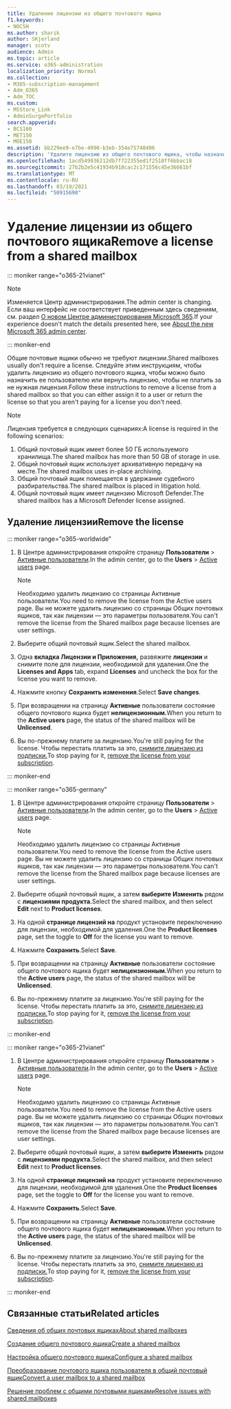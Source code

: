 ```yaml
---
title: Удаление лицензии из общего почтового ящика
f1.keywords:
- NOCSH
ms.author: sharik
author: SKjerland
manager: scotv
audience: Admin
ms.topic: article
ms.service: o365-administration
localization_priority: Normal
ms.collection:
- M365-subscription-management
- Adm_O365
- Adm_TOC
ms.custom:
- MSStore_Link
- AdminSurgePortfolio
search.appverid:
- BCS160
- MET150
- MOE150
ms.assetid: bb229ee9-e7be-4990-b3eb-354e75740496
description: 'Удалите лицензию из общего почтового ящика, чтобы назначить ее другому пользователю. '
ms.openlocfilehash: 1acd549936212db7f722355ed1f2518ff6bbac18
ms.sourcegitcommit: 27b2b2e5c41934b918cac2c171556c45e36661bf
ms.translationtype: MT
ms.contentlocale: ru-RU
ms.lasthandoff: 03/19/2021
ms.locfileid: "50915690"
---
```

# <a name="remove-a-license-from-a-shared-mailbox"></a><span data-ttu-id="98341-103">Удаление лицензии из общего почтового ящика</span><span class="sxs-lookup"><span data-stu-id="98341-103">Remove a license from a shared mailbox</span></span>

::: moniker range="o365-21vianet"

> [!NOTE]
> <span data-ttu-id="98341-104">Изменяется Центр администрирования.</span><span class="sxs-lookup"><span data-stu-id="98341-104">The admin center is changing.</span></span> <span data-ttu-id="98341-105">Если ваш интерфейс не соответствует приведенным здесь сведениям, см. раздел [О новом Центре администрирования Microsoft 365](../microsoft-365-admin-center-preview.md?preserve-view=true&view=o365-21vianet).</span><span class="sxs-lookup"><span data-stu-id="98341-105">If your experience doesn't match the details presented here, see [About the new Microsoft 365 admin center](../microsoft-365-admin-center-preview.md?preserve-view=true&view=o365-21vianet).</span></span>

::: moniker-end

<span data-ttu-id="98341-106">Общие почтовые ящики обычно не требуют лицензии.</span><span class="sxs-lookup"><span data-stu-id="98341-106">Shared mailboxes usually don't require a license.</span></span> <span data-ttu-id="98341-107">Следуйте этим инструкциям, чтобы удалить лицензию из общего почтового ящика, чтобы можно было назначить ее пользователю или вернуть лицензию, чтобы не платить за не нужная лицензия.</span><span class="sxs-lookup"><span data-stu-id="98341-107">Follow these instructions to remove a license from a shared mailbox so that you can either assign it to a user or return the license so that you aren't paying for a license you don't need.</span></span>

> [!NOTE]
> <span data-ttu-id="98341-108">Лицензия требуется в следующих сценариях:</span><span class="sxs-lookup"><span data-stu-id="98341-108">A license is required in the following scenarios:</span></span>
> 1. <span data-ttu-id="98341-109">Общий почтовый ящик имеет более 50 ГБ используемого хранилища.</span><span class="sxs-lookup"><span data-stu-id="98341-109">The shared mailbox has more than 50 GB of storage in use.</span></span>
> 2. <span data-ttu-id="98341-110">Общий почтовый ящик использует архивативную передачу на месте.</span><span class="sxs-lookup"><span data-stu-id="98341-110">The shared mailbox uses in-place archiving.</span></span>
> 3. <span data-ttu-id="98341-111">Общий почтовый ящик помещается в удержание судебного разбирательства.</span><span class="sxs-lookup"><span data-stu-id="98341-111">The shared mailbox is placed in litigation hold.</span></span>
> 4. <span data-ttu-id="98341-112">Общий почтовый ящик имеет лицензию Microsoft Defender.</span><span class="sxs-lookup"><span data-stu-id="98341-112">The shared mailbox has a Microsoft Defender license assigned.</span></span>

  
## <a name="remove-the-license"></a><span data-ttu-id="98341-113">Удаление лицензии</span><span class="sxs-lookup"><span data-stu-id="98341-113">Remove the license</span></span>

::: moniker range="o365-worldwide"

1. <span data-ttu-id="98341-114">В Центре администрирования откройте страницу **Пользователи** \> <a href="https://go.microsoft.com/fwlink/p/?linkid=834822" target="_blank">Активные пользователи</a>.</span><span class="sxs-lookup"><span data-stu-id="98341-114">In the admin center, go to the **Users** \> <a href="https://go.microsoft.com/fwlink/p/?linkid=834822" target="_blank">Active users</a> page.</span></span>

   > [!NOTE]
   > <span data-ttu-id="98341-115">Необходимо удалить лицензию со страницы Активные пользователи.</span><span class="sxs-lookup"><span data-stu-id="98341-115">You need to remove the license from the Active users page.</span></span> <span data-ttu-id="98341-116">Вы не можете удалить лицензию со страницы Общих почтовых ящиков, так как лицензии — это параметры пользователя.</span><span class="sxs-lookup"><span data-stu-id="98341-116">You can't remove the license from the Shared mailbox page because licenses are user settings.</span></span> 
  
2. <span data-ttu-id="98341-117">Выберите общий почтовый ящик.</span><span class="sxs-lookup"><span data-stu-id="98341-117">Select the shared mailbox.</span></span>

3. <span data-ttu-id="98341-118">Одна **вкладка Лицензии и Приложения,** развяжите **лицензии** и снимите поле для лицензии, необходимой для удаления.</span><span class="sxs-lookup"><span data-stu-id="98341-118">One the **Licenses and Apps** tab, expand **Licenses** and uncheck the box for the license you want to remove.</span></span>

4. <span data-ttu-id="98341-119">Нажмите кнопку **Сохранить изменения**.</span><span class="sxs-lookup"><span data-stu-id="98341-119">Select **Save changes**.</span></span>

5. <span data-ttu-id="98341-120">При возвращении на страницу **Активные** пользователи состояние общего почтового ящика будет **нелицензионным.**</span><span class="sxs-lookup"><span data-stu-id="98341-120">When you return to the **Active users** page, the status of the shared mailbox will be **Unlicensed**.</span></span>

6. <span data-ttu-id="98341-121">Вы по-прежнему платите за лицензию.</span><span class="sxs-lookup"><span data-stu-id="98341-121">You're still paying for the license.</span></span> <span data-ttu-id="98341-122">Чтобы перестать платить за это, [снимите лицензию из подписки.](../../commerce/licenses/buy-licenses.md)</span><span class="sxs-lookup"><span data-stu-id="98341-122">To stop paying for it, [remove the license from your subscription](../../commerce/licenses/buy-licenses.md).</span></span>

::: moniker-end

::: moniker range="o365-germany"

 1. <span data-ttu-id="98341-123">В Центре администрирования откройте страницу **Пользователи** \> <a href="https://go.microsoft.com/fwlink/p/?linkid=847686" target="_blank">Активные пользователи</a>.</span><span class="sxs-lookup"><span data-stu-id="98341-123">In the admin center, go to the **Users** \> <a href="https://go.microsoft.com/fwlink/p/?linkid=847686" target="_blank">Active users</a> page.</span></span>

    > [!NOTE]
    > <span data-ttu-id="98341-124">Необходимо удалить лицензию со страницы Активные пользователи.</span><span class="sxs-lookup"><span data-stu-id="98341-124">You need to remove the license from the Active users page.</span></span> <span data-ttu-id="98341-125">Вы не можете удалить лицензию со страницы Общих почтовых ящиков, так как лицензии — это параметры пользователя.</span><span class="sxs-lookup"><span data-stu-id="98341-125">You can't remove the license from the Shared mailbox page because licenses are user settings.</span></span>

2. <span data-ttu-id="98341-126">Выберите общий почтовый ящик, а затем **выберите Изменить** рядом с **лицензиями продукта.**</span><span class="sxs-lookup"><span data-stu-id="98341-126">Select the shared mailbox, and then select **Edit** next to **Product licenses**.</span></span>

3. <span data-ttu-id="98341-127">На одной **странице лицензий на** продукт  установите переключению для лицензии, необходимой для удаления.</span><span class="sxs-lookup"><span data-stu-id="98341-127">One the **Product licenses** page, set the toggle to **Off** for the license you want to remove.</span></span>

4. <span data-ttu-id="98341-128">Нажмите **Сохранить**.</span><span class="sxs-lookup"><span data-stu-id="98341-128">Select **Save**.</span></span>

5. <span data-ttu-id="98341-129">При возвращении на страницу **Активные** пользователи состояние общего почтового ящика будет **нелицензионным.**</span><span class="sxs-lookup"><span data-stu-id="98341-129">When you return to the **Active users** page, the status of the shared mailbox will be **Unlicensed**.</span></span>

6. <span data-ttu-id="98341-130">Вы по-прежнему платите за лицензию.</span><span class="sxs-lookup"><span data-stu-id="98341-130">You're still paying for the license.</span></span> <span data-ttu-id="98341-131">Чтобы перестать платить за это, [снимите лицензию из подписки.](../../commerce/licenses/buy-licenses.md)</span><span class="sxs-lookup"><span data-stu-id="98341-131">To stop paying for it, [remove the license from your subscription](../../commerce/licenses/buy-licenses.md).</span></span>

::: moniker-end

::: moniker range="o365-21vianet"

 1. <span data-ttu-id="98341-132">В Центре администрирования откройте страницу **Пользователи** \> <a href="https://go.microsoft.com/fwlink/p/?linkid=850628" target="_blank">Активные пользователи</a>.</span><span class="sxs-lookup"><span data-stu-id="98341-132">In the admin center, go to the **Users** \> <a href="https://go.microsoft.com/fwlink/p/?linkid=850628" target="_blank">Active users</a> page.</span></span>

    > [!NOTE]
    > <span data-ttu-id="98341-133">Необходимо удалить лицензию со страницы Активные пользователи.</span><span class="sxs-lookup"><span data-stu-id="98341-133">You need to remove the license from the Active users page.</span></span> <span data-ttu-id="98341-134">Вы не можете удалить лицензию со страницы Общих почтовых ящиков, так как лицензии — это параметры пользователя.</span><span class="sxs-lookup"><span data-stu-id="98341-134">You can't remove the license from the Shared mailbox page because licenses are user settings.</span></span>

2. <span data-ttu-id="98341-135">Выберите общий почтовый ящик, а затем **выберите Изменить** рядом с **лицензиями продукта.**</span><span class="sxs-lookup"><span data-stu-id="98341-135">Select the shared mailbox, and then select **Edit** next to **Product licenses**.</span></span>

3. <span data-ttu-id="98341-136">На одной **странице лицензий на** продукт  установите переключению для лицензии, необходимой для удаления.</span><span class="sxs-lookup"><span data-stu-id="98341-136">One the **Product licenses** page, set the toggle to **Off** for the license you want to remove.</span></span>

4. <span data-ttu-id="98341-137">Нажмите **Сохранить**.</span><span class="sxs-lookup"><span data-stu-id="98341-137">Select **Save**.</span></span>

5. <span data-ttu-id="98341-138">При возвращении на страницу **Активные** пользователи состояние общего почтового ящика будет **нелицензионным.**</span><span class="sxs-lookup"><span data-stu-id="98341-138">When you return to the **Active users** page, the status of the shared mailbox will be **Unlicensed**.</span></span>

6. <span data-ttu-id="98341-139">Вы по-прежнему платите за лицензию.</span><span class="sxs-lookup"><span data-stu-id="98341-139">You're still paying for the license.</span></span> <span data-ttu-id="98341-140">Чтобы перестать платить за это, [снимите лицензию из подписки.](../../commerce/licenses/buy-licenses.md)</span><span class="sxs-lookup"><span data-stu-id="98341-140">To stop paying for it, [remove the license from your subscription](../../commerce/licenses/buy-licenses.md).</span></span>

::: moniker-end 

 

## <a name="related-articles"></a><span data-ttu-id="98341-141">Связанные статьи</span><span class="sxs-lookup"><span data-stu-id="98341-141">Related articles</span></span>

[<span data-ttu-id="98341-142">Сведения об общих почтовых ящиках</span><span class="sxs-lookup"><span data-stu-id="98341-142">About shared mailboxes</span></span>](about-shared-mailboxes.md)

[<span data-ttu-id="98341-143">Создание общего почтового ящика</span><span class="sxs-lookup"><span data-stu-id="98341-143">Create a shared mailbox</span></span>](create-a-shared-mailbox.md)

[<span data-ttu-id="98341-144">Настройка общего почтового ящика</span><span class="sxs-lookup"><span data-stu-id="98341-144">Configure a shared mailbox</span></span>](configure-a-shared-mailbox.md)

[<span data-ttu-id="98341-145">Преобразование почтового ящика пользователя в общий почтовый ящик</span><span class="sxs-lookup"><span data-stu-id="98341-145">Convert a user mailbox to a shared mailbox</span></span>](convert-user-mailbox-to-shared-mailbox.md)

[<span data-ttu-id="98341-146">Решение проблем с общими почтовыми ящиками</span><span class="sxs-lookup"><span data-stu-id="98341-146">Resolve issues with shared mailboxes</span></span>](resolve-issues-with-shared-mailboxes.md)